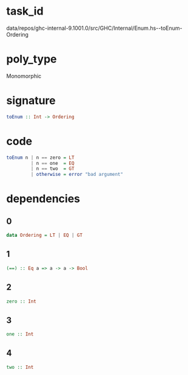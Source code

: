 
# task_id
data/repos/ghc-internal-9.1001.0/src/GHC/Internal/Enum.hs--toEnum-Ordering

# poly_type
Monomorphic

# signature
```haskell
toEnum :: Int -> Ordering
```   

# code
```haskell
toEnum n | n == zero = LT
         | n == one  = EQ
         | n == two  = GT
         | otherwise = error "bad argument"
```

# dependencies
## 0
```haskell
data Ordering = LT | EQ | GT
```
## 1
```haskell
(==) :: Eq a => a -> a -> Bool
```
## 2
```haskell
zero :: Int
```
## 3
```haskell
one :: Int
```
## 4
```haskell
two :: Int
```
